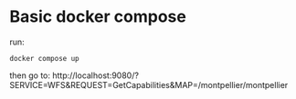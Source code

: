 # Basic docker compose 

run:

```
docker compose up
```

then go to: http://localhost:9080/?SERVICE=WFS&REQUEST=GetCapabilities&MAP=/montpellier/montpellier
